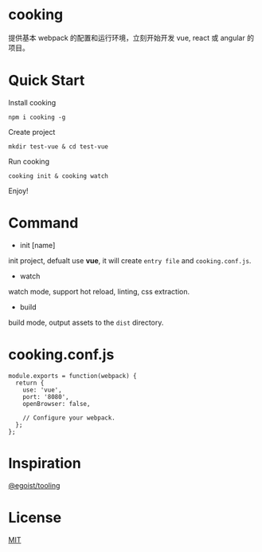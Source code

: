 # cooking
提供基本 webpack 的配置和运行环境，立刻开始开发 vue, react 或 angular 的项目。

# Quick Start
Install cooking
```shell
npm i cooking -g
```

Create project
```shell
mkdir test-vue & cd test-vue
```

Run cooking
```shell
cooking init & cooking watch
```

Enjoy!

# Command
- init [name]

init project, defualt use **vue**, it will create `entry file` and `cooking.conf.js`.

- watch

watch mode, support hot reload, linting, css extraction.

- build

build mode, output assets to the `dist` directory.

# cooking.conf.js

```javacript
module.exports = function(webpack) {
  return {
    use: 'vue',
    port: '8080',
    openBrowser: false,

    // Configure your webpack.
  };
};
```

# Inspiration
[@egoist/tooling](https://github.com/egoist/tooling)

# License
[MIT](https://github.com/ElemeFE/cooking/LICENSE)
